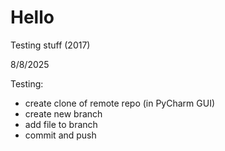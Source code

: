# Hello
Testing stuff (2017)

8/8/2025

Testing:

- create clone of remote repo (in PyCharm GUI)
- create new branch
- add file to branch
- commit and push